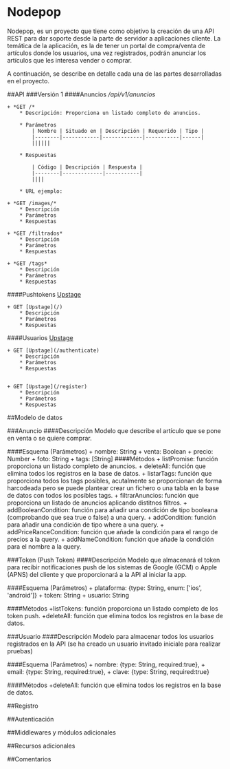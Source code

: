 # Nodepop

Nodepop, es un proyecto que tiene como objetivo la creación de una API REST para dar soporte desde la parte de servidor a aplicaciones cliente. La temática de la aplicación, es la de tener un portal de compra/venta de artículos donde los usuarios, una vez registrados, podrán anunciar los artículos que les interesa vender o comprar.

A continuación, se describe en detalle cada una de las partes desarrolladas en el proyecto.

##API
###Versión 1
####Anuncios */api/v1/anuncios*

    + *GET /*
        * Descripción: Proporciona un listado completo de anuncios.

        * Parámetros
            | Nombre | Situado en | Descripción | Requerido | Tipo |
            |--------|------------|-------------|-----------|------|
            ||||||

        * Respuestas

            | Código | Descripción | Respuesta |
            |--------|-------------|-----------|
            ||||

        * URL ejemplo:

    + *GET /images/*
        * Descripción
        * Parámetros
        * Respuestas

    + *GET /filtrados*
        * Descripción
        * Parámetros
        * Respuestas

    + *GET /tags*
        * Descripción
        * Parámetros
        * Respuestas

####Pushtokens [Upstage](/api/v1/pushTokens)

    + GET [Upstage](/)
        * Descripción
        * Parámetros
        * Respuestas

####Usuarios [Upstage](/api/v1/usuarios)

    + GET [Upstage](/authenticate)
        * Descripción
        * Parámetros
        * Respuestas


    + GET [Upstage](/register)
        * Descripción
        * Parámetros
        * Respuestas

##Modelo de datos

###Anuncio
####Descripción
Modelo que describe el artículo que se pone en venta o se quiere comprar.

####Esquema (Parámetros)
    + nombre: String
    + venta: Boolean
    + precio: Number
    + foto: String
    + tags: [String]
####Métodos
    + listPromise: función proporciona un listado completo de anuncios.
    + deleteAll: función que elimina todos los registros en la base de datos.
    + listarTags: función que proporciona todos los tags posibles, acutalmente se proporcionan de forma harcodeada pero se puede plantear crear un fichero o una tabla en la base de datos con todos los posibles tags.
    + filtrarAnuncios: función que proporciona un listado de anuncios aplicando distitnos filtros.
    + addBooleanCondition: función para añadir una condición de tipo booleana (comprobando que sea true o false) a una query.
    + addCondition: función para añadir una condición de tipo where a una query.
    + addPriceRanceCondition: función que añade la condición para el rango de precios a la query.
    + addNameCondition: función que añade la condición para el nombre a la query.

###Token (Push Token)
####Descripción
Modelo que almacenará el token para recibir notificaciones push de los sistemas de Google (GCM) o Apple (APNS) del cliente y que proporcionará a la API  al iniciar la app.

####Esquema (Parámetros)
    + plataforma: {type: String, enum: ['ios', 'android']}
    + token: String
    + usuario: String

####Métodos
    +listTokens: función proporciona un listado completo de los token push.
    +deleteAll: función que elimina todos los registros en la base de datos.

###Usuario
####Descripción
Modelo para almacenar todos los usuarios registrados en la API (se ha creado un usuario invitado iniciale para realizar pruebas)

####Esquema (Parámetros)
    + nombre: {type: String, required:true},
    + email: {type: String, required:true},
    + clave: {type: String, required:true}

####Métodos
    +deleteAll: función que elimina todos los registros en la base de datos.

##Registro

##Autenticación

##Middlewares y módulos adicionales

##Recursos adicionales

##Comentarios